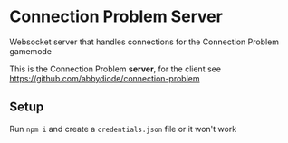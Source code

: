 # Connection Problem Server

Websocket server that handles connections for the Connection Problem gamemode

This is the Connection Problem **server**, for the client see https://github.com/abbydiode/connection-problem

## Setup

Run `npm i` and create a `credentials.json` file or it won't work
